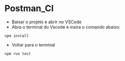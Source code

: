 # Postman_CI

- Baixar o projeto e abrir no VSCode
- Abra o terminal do Vscode e insira o comando abaixo:
 
`npm install ` 

- Voltar para o terminal
  
`npm run test`

 